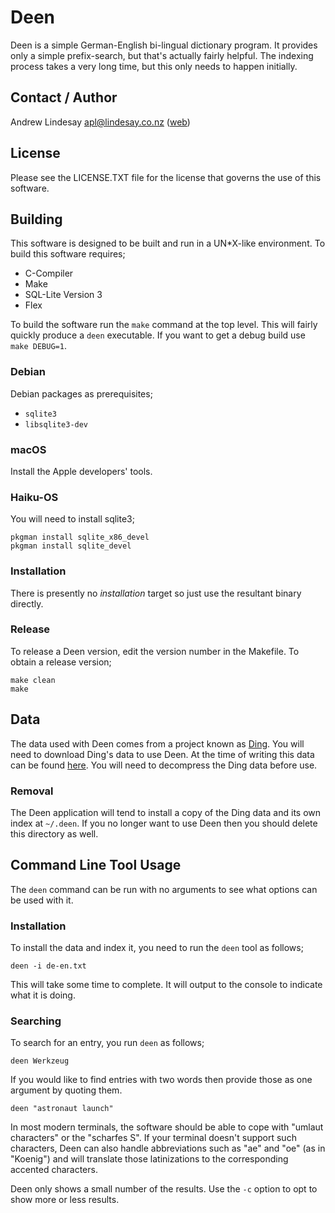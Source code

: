# Deen

Deen is a simple German-English bi-lingual dictionary program.  It provides only a simple prefix-search, but that's actually fairly helpful.  The indexing process takes a very long time, but this only needs to happen initially.

## Contact / Author

Andrew Lindesay <apl@lindesay.co.nz> ([web](http://www.silvereye.co.nz/))

## License

Please see the LICENSE.TXT file for the license that governs the use of this software.

## Building

This software is designed to be built and run in a UN*X-like environment.  To build this software requires;

* C-Compiler
* Make
* SQL-Lite Version 3
* Flex

To build the software run the ```make``` command at the top level.  This will fairly quickly produce a ```deen``` executable.  If you want to get a debug build use ```make DEBUG=1```.

### Debian

Debian packages as prerequisites;

* ```sqlite3```
* ```libsqlite3-dev```

### macOS

Install the Apple developers' tools.

### Haiku-OS

You will need to install sqlite3;

```
pkgman install sqlite_x86_devel
pkgman install sqlite_devel
```

### Installation

There is presently no _installation_ target so just use the resultant binary directly.

### Release

To release a Deen version, edit the version number in the Makefile.  To obtain a release version;

```
make clean
make
```

## Data

The data used with Deen comes from a project known as [Ding](https://www-user.tu-chemnitz.de/~fri/ding/).  You will need to download Ding's data to use Deen.  At the time of writing this data can be found [here](http://ftp.tu-chemnitz.de/pub/Local/urz/ding/de-en/de-en.txt.gz).  You will need to decompress the Ding data before use.

### Removal

The Deen application will tend to install a copy of the Ding data and its own index at ```~/.deen```.  If you no longer want to use Deen then you should delete this directory as well.

## Command Line Tool Usage

The ```deen``` command can be run with no arguments to see what options can be used with it.

### Installation

To install the data and index it, you need to run the ```deen``` tool as follows;

```
deen -i de-en.txt
```

This will take some time to complete.  It will output to the console to indicate what it is doing.

### Searching

To search for an entry, you run ```deen``` as follows;

```
deen Werkzeug
```

If you would like to find entries with two words then provide those as one argument by quoting them.

```
deen "astronaut launch"
```

In most modern terminals, the software should be able to cope with "umlaut characters" or the "scharfes S".  If your terminal doesn't support such characters, Deen can also handle abbreviations such as "ae" and "oe" (as in "Koenig") and will translate those latinizations to the corresponding accented characters.

Deen only shows a small number of the results.  Use the ```-c``` option to opt to show more or less results.
